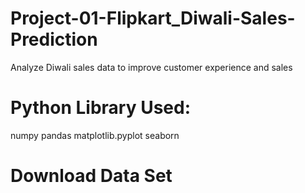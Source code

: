 # Project-01-Flipkart_Diwali-Sales-Prediction
Analyze Diwali sales data to improve customer experience and sales
# Python Library Used:
numpy pandas matplotlib.pyplot seaborn
# Download Data Set
